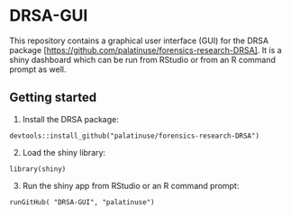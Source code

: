 # DRSA-GUI

This repository contains a graphical user interface (GUI) for the DRSA package [https://github.com/palatinuse/forensics-research-DRSA]. It is a shiny dashboard which can be run from RStudio or from an R command prompt as well.

## Getting started

1. Install the DRSA package:

`devtools::install_github("palatinuse/forensics-research-DRSA")`

2. Load the shiny library:

`library(shiny)`

3. Run the shiny app from RStudio or an R command prompt:

`runGitHub( "DRSA-GUI", "palatinuse")`

